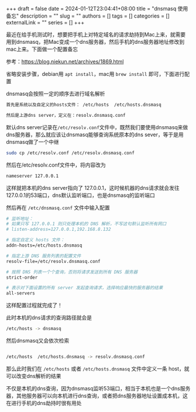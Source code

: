+++ 
draft = false
date = 2024-01-12T23:04:41+08:00
title = "dnsmasq 使用备忘"
description = ""
slug = ""
authors = []
tags = []
categories = []
externalLink = ""
series = []
+++

最近在给手机测试时，想要把手机上对特定域名的请求劫持到Mac上来，就需要用到dnsmasq，把Mac变成一个dns服务器，然后手机的dns服务器地址修改到mac上来。下面做一个配置备忘

参考：https://blog.niekun.net/archives/1869.html

省略安装步骤，debian用 `apt install`，mac用 `brew install` 即可，下面进行配置

dnsmasq会按照一定的顺序去进行域名解析

```bash
首先是系统以及自定义的hosts文件： /etc/hosts  /etc/hosts.dnsmasq

然后是上游dns server，定义在：resolv.dnsmasq.conf 
```

默认dns server记录在`/etc/resolv.conf`文件中，既然我们要使用dnsmasq来做dns服务器，那么就应该让dnsmasq能够查询系统原本的dns sever，等于是用dnsmasq做了一个中继

```bash
sudo cp /etc/resolv.conf /etc/resolv.dnsmasq.conf
```

然后在/etc/resolv.conf文件中，将内容改为

```bash
nameserver 127.0.0.1
```

这样就把本机的dns server指向了 127.0.0.1，这时候机器的dns请求就会发往127.0.0.1的53端口，dns默认监听端口，也是dnsmasq的监听端口

然后再在 `/etc/dnsmasq.conf` 文件中输入配置

```bash
# 监听地址：
# 如果只写 127.0.0.1 则只处理本机的 DNS 解析，不写这句默认监听所有网口
# listen-address=127.0.0.1,192.168.8.132

# 指定自定义 hosts 文件：
addn-hosts=/etc/hosts.dnsmasq

# 指定上游 DNS 服务列表的配置文件
resolv-file=/etc/resolv.dnsmasq.conf

# 按照 DNS 列表一个个查询，否则将请求发送到所有 DNS 服务器
strict-order

# 表示对下面设置的所有 server 发起查询请求，选择响应最快的服务器的结果
all-servers
```

这样配置过程就完成了！

此时本机的dns请求的查询路径就会是

```bash
/etc/hosts -> dnsmasq
```

然后dnsmasq又会依次检索

```bash

/etc/hosts  /etc/hosts.dnsmasq -> resolv.dnsmasq.conf
```

那么此时我们在 `/etc/hosts` 或者 `/etc/hosts.dnsmasq` 文件中定义一条 host，就可以改变dns解析的结果

不仅是本机的dns查询，因为dnsmasq监听53端口，相当于本机也是一个dns服务器，其他服务器可以向本机进行dns查询，或者把dns服务器地址设置成本机，这在进行手机的dns劫持时很有用处